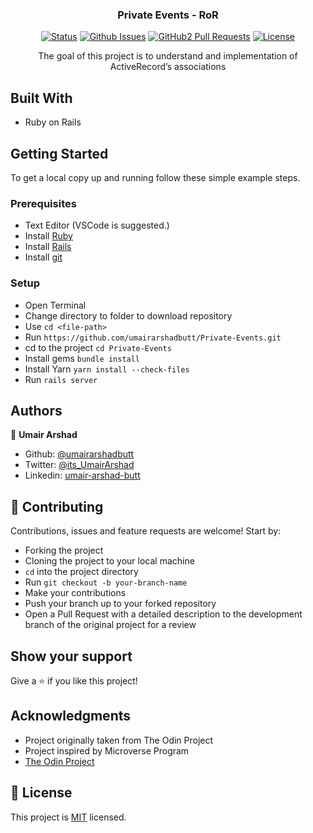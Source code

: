 <h3 align="center">Private Events - RoR</h3>

<div align="center">

[![Status](https://img.shields.io/badge/status-active-success.svg)](https://github.com/umairarshadbutt/Private-Events)
[![Github Issues](https://img.shields.io/badge/GitHub-Issues-orange)](https://github.com/umairarshadbutt/Private-Events/issues)
[![GitHub2 Pull Requests](https://img.shields.io/badge/GitHub-Pull%20Requests-blue)](https://github.com/umairarshadbutt/Private-Events/pulls)
[![License](https://img.shields.io/badge/license-MIT-blue.svg)](/LICENSE)
</div>
<p align="center">The goal of this project is to understand and implementation of ActiveRecord’s associations </p>


## Built With

- Ruby on Rails


## Getting Started

To get a local copy up and running follow these simple example steps.

### Prerequisites

- Text Editor (VSCode is suggested.)
- Install [Ruby](https://ruby-doc.org/downloads/)
- Install [Rails](https://guides.rubyonrails.org/getting_started.html)
- Install [git](https://git-scm.com/downloads)

### Setup

- Open Terminal
- Change directory to folder to download repository
- Use `cd <file-path>`
- Run `https://github.com/umairarshadbutt/Private-Events.git`
- cd to the project `cd Private-Events`
- Install gems `bundle install`
- Install Yarn `yarn install --check-files` 
- Run `rails server`

## Authors

👤 **Umair Arshad**

- Github: [@umairarshadbutt](https://github.com/umairarshadbutt)
- Twitter: [@its_UmairArshad](https://twitter.com/its_UmairArshad)
- Linkedin: [umair-arshad-butt](https://www.linkedin.com/in/umair-arshad-butt/)


## 🤝 Contributing

Contributions, issues and feature requests are welcome! Start by:

- Forking the project
- Cloning the project to your local machine
- `cd` into the project directory
- Run `git checkout -b your-branch-name`
- Make your contributions
- Push your branch up to your forked repository
- Open a Pull Request with a detailed description to the development branch of the original project for a review


## Show your support

Give a ⭐️ if you like this project!

## Acknowledgments

- Project originally taken from The Odin Project
- Project inspired by Microverse Program
- [The Odin Project](https://www.theodinproject.com/courses/ruby-on-rails/lessons/associations)


## 📝 License

This project is [MIT](LICENSE) licensed.